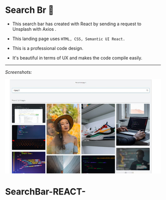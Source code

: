 # Search Br :mag_right:

- This search bar has created with React by sending a request to Unsplash with Axios .
- This landing page uses `HTML, CSS, Semantic UI React.`

- This is a professional code design.
- It's beautiful in terms of UX and makes the code compile easily.

---

_Screenshots:_

![React-Pics](<https://github.com/Ned-Magician/SearchBar/blob/main/SearchBar(REACT)/1.JPG>)
# SearchBar-REACT-
